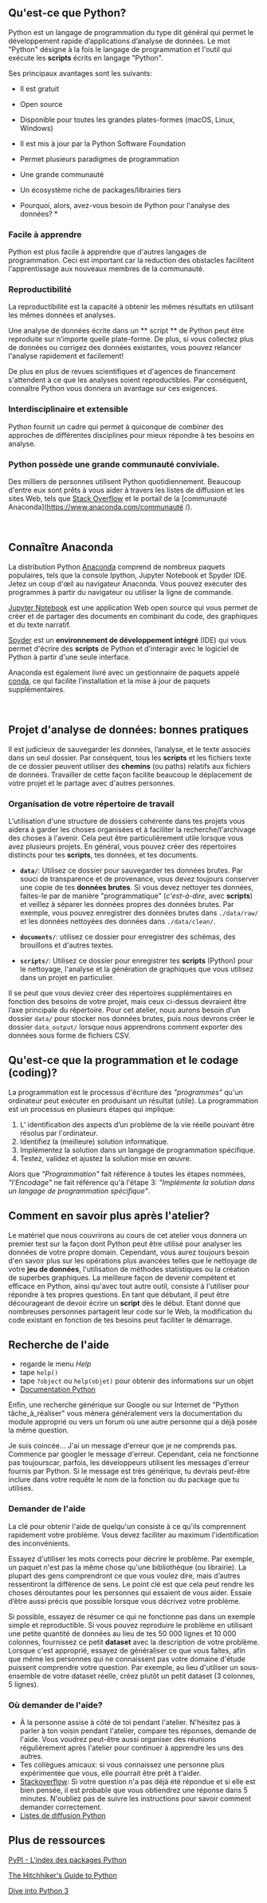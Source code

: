 ## Qu'est-ce que Python?

Python est un langage de programmation du type dit général qui permet le développement rapide d’applications d’analyse de données. Le mot "Python" désigne à la fois le langage de programmation et l'outil qui exécute les **scripts** écrits en langage "Python".

Ses principaux avantages sont les suivants:

* Il est gratuit
* Open source
* Disponible pour toutes les grandes plates-formes (macOS, Linux, Windows)
* Il est mis à jour par la Python Software Foundation
* Permet plusieurs paradigmes de programmation
* Une grande communauté
* Un écosystème riche de packages/librairies tiers

* Pourquoi, alors, avez-vous besoin de Python pour l'analyse des données? *

### Facile à apprendre
Python est plus facile à apprendre que d'autres langages de programmation. Ceci est important car la reduction des obstacles facilitent l'apprentissage aux nouveaux membres de la communauté.

### Reproductibilité 
La reproductibilité est la capacité à obtenir les mêmes résultats en utilisant les mêmes données et analyses.

Une analyse de données écrite dans un ** script ** de Python peut être reproduite sur n’importe quelle plate-forme.
De plus, si vous collectez plus de données ou corrigez des données existantes, vous pouvez relancer l'analyse rapidement et facilement!

De plus en plus de revues scientifiques et d'agences de financement s'attendent à ce que les analyses soient reproductibles. Par conséquent, connaître Python vous donnera un avantage sur ces exigences.

### Interdisciplinaire et extensible
Python fournit un cadre qui permet à quiconque de combiner des approches de différentes disciplines pour mieux répondre à tes besoins en analyse.

### Python possède une grande communauté conviviale.
Des milliers de personnes utilisent Python quotidiennement. Beaucoup d'entre eux sont prêts à vous aider à travers les listes de diffusion et les sites Web, tels que [Stack Overflow](https://stackoverflow.com) et le portail de la [communauté Anaconda](https://www.anaconda.com/communauté /).


<br />

## Connaître Anaconda
La distribution Python [Anaconda](https://www.anaconda.com) comprend de nombreux paquets populaires, tels que la console Ipython, Jupyter Notebook et Spyder IDE.
Jetez un coup d'œil au navigateur Anaconda. Vous pouvez exécuter des programmes à partir du navigateur ou utiliser la ligne de commande.

[Jupyter Notebook](https://jupyter.org) est une application Web open source qui vous permet de créer et de partager des documents en combinant du code, des graphiques et du texte narratif.

[Spyder](https://spyder-ide.github.io) est un **environnement de développement intégré** (IDE) qui vous permet d'écrire des **scripts** de Python et d'interagir avec le logiciel de Python à partir d'une seule interface.

Anaconda est également livré avec un gestionnaire de paquets appelé [conda](https://conda.io/docs/), ce qui facilite l’installation et la mise à jour de paquets supplémentaires.

<br />

## Projet d'analyse de données: bonnes pratiques

Il est judicieux de sauvegarder les données, l’analyse, et le texte associés dans un seul dossier.
Par conséquent, tous les **scripts** et les fichiers texte de ce dossier peuvent utiliser des **chemins** (ou paths) relatifs aux fichiers de données.
Travailler de cette façon facilite beaucoup le déplacement de votre projet et le partage avec d'autres personnes.

### Organisation de votre répertoire de travail 

L'utilisation d'une structure de dossiers cohérente dans tes projets vous aidera à garder les choses organisées et à faciliter la recherche/l'archivage des choses à l'avenir. Cela peut être particulièrement utile lorsque vous avez plusieurs projets. En général, vous pouvez créer des répertoires distincts pour tes **scripts**, tes données, et tes documents.


- **`data/`**: Utilisez ce dossier pour sauvegarder tes données brutes. Par souci de transparence et de provenance, vous devez toujours conserver une copie de tes **données brutes**. Si vous devez nettoyer tes données, faites-le par de manière "programmatique" (*c'est-à-dire*, avec **scripts**) et veillez à séparer les données propres des données brutes. Par exemple, vous pouvez enregistrer des données brutes dans `./data/raw/` et les données nettoyées des données dans `./data/clean/`.

- **`documents/`**: utilisez ce dossier pour enregistrer des schémas, des brouillons et d'autres textes.

- **`scripts/`**: Utilisez ce dossier pour enregistrer tes **scripts** (Python) pour le nettoyage, l'analyse et la génération de graphiques que vous utilisez dans un projet en particulier.

Il se peut que vous deviez créer des répertoires supplémentaires en fonction des besoins de votre projet, mais ceux ci-dessus devraient être l’axe principale du répertoire. Pour cet atelier, nous aurons besoin d’un dossier `data/` pour stocker nos données brutes, puis nous devrons créer le dossier `data_output/` lorsque nous apprendrons comment exporter des données sous forme de fichiers CSV.

## Qu'est-ce que la programmation et le codage (coding)?

La programmation est le processus d'écriture des _"programmes"_ qu'un ordinateur peut exécuter en produisant un résultat (utile).
La programmation est un processus en plusieurs étapes qui implique:

1. L’ identification des aspects d’un problème de la vie réelle pouvant être résolus par l'ordinateur.
2. Identifiez la (meilleure) solution informatique.
3. Implémentez la solution dans un langage de programmation spécifique.
4. Testez, validez et ajustez la solution mise en œuvre.

Alors que _"Programmation"_ fait référence à toutes les étapes nommées, _"l'Encodage"_ ne fait référence qu'à l'étape 3: _"Implémente la solution dans un langage de programmation spécifique"_.

## Comment en savoir plus après l'atelier?

Le matériel que nous couvrirons au cours de cet atelier vous donnera un premier test sur la façon dont Python peut être utilisé pour analyser les données de votre propre domain. Cependant, vous aurez toujours besoin d'en savoir plus sur les opérations plus avancées telles que le nettoyage de votre **jeu de données**, l'utilisation de méthodes statistiques ou la création de superbes graphiques. La meilleure façon de devenir compétent et efficace en Python, ainsi qu'avec tout autre outil, consiste à l'utiliser pour répondre à tes propres questions. En tant que débutant, il peut être décourageant de devoir écrire un **script** dès le début. Etant donné que nombreuses personnes partagent leur code sur le Web, la modification du code existant en fonction de tes besoins peut faciliter le démarrage.

## Recherche de l'aide

* regarde le menu _Help_
* tape `help()`
* tape `?object` ou `help(objet)` pour obtenir des informations sur un objet
* [Documentation Python](https://www.python.org/doc/)

Enfin, une recherche générique sur Google ou sur Internet de "Python tâche_à_réaliser" vous mènera généralement vers la documentation du module approprié ou vers un forum où une autre personne qui a déjà posée la même question.

Je suis coincée... J'ai un message d'erreur que je ne comprends pas.
Commence par googler le message d'erreur. Cependant, cela ne fonctionne pas toujourscar, parfois, les développeurs utilisent les messages d'erreur fournis par Python. Si le message est très générique, tu devrais peut-être inclure dans votre requête le nom de la fonction ou du package que tu utilises.


### Demander de l'aide

La clé pour obtenir l'aide de quelqu'un consiste à ce qu'ils comprennent rapidement votre problème. Vous devez faciliter au maximum l'identification des inconvénients.

Essayez d'utiliser les mots corrects pour décrire le problème. Par exemple, un paquet n'est pas la même chose qu'une bibliothèque (ou librairie). La plupart des gens comprendront ce que vous voulez dire, mais d’autres ressentiront la différence de sens. Le point clé est que cela peut rendre les choses déroutantes pour les personnes qui essaient de vous aider.
Essaie d’être aussi précis que possible lorsque vous décrivez votre problème.

Si possible, essayez de résumer ce qui ne fonctionne pas dans un exemple simple et reproductible. Si vous pouvez reproduire le problème en utilisant une petite quantité de données au lieu de tes 50 000 lignes et 10 000 colonnes, fournissez ce petit **dataset**  avec la description de votre problème. Lorsque c'est approprié, essayez de généraliser ce que vous faites, afin que même les personnes qui ne connaissent pas votre domaine d'étude puissent comprendre votre question. Par exemple, au lieu d'utiliser un sous-ensemble de votre dataset réelle, créez plutôt un petit dataset (3 colonnes, 5 lignes).

### Où demander de l'aide?

* À la personne assise à côté de toi pendant l'atelier. N'hésitez pas à parler à ton voisin pendant l'atelier, compare tes réponses, demande de l'aide. Vous voudrez peut-être aussi organiser des réunions régulièrement après l'atelier pour continuer à apprendre les uns des autres.
* Tes collègues amicaux: si vous connaissez une personne plus expérimentée que vous, elle pourrait être prêt à t'aider.
* [Stackoverflow](http://stackoverflow.com/questions/tagged/python): Si votre question n'a pas déjà été répondue et si elle est bien pensée, il est probable que vous obtiendrez une réponse dans 5 minutes. N'oubliez pas de suivre les instructions pour savoir comment demander correctement.
* [Listes de diffusion Python](https://www.python.org/community/lists/)

## Plus de ressources

[PyPI - L'index des packages Python](https://pypi.python.org/pypi)

[The Hitchhiker's Guide to Python](http://docs.python-guide.org/en/latest/)

[Dive into Python 3](http://getpython3.com/diveintopython3/)



